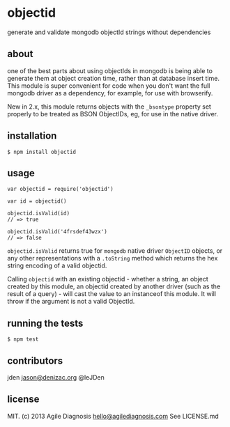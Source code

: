 # objectid
generate and validate mongodb objectId strings without dependencies

## about

one of the best parts about using objectIds in mongodb is being able to generate them at object creation time, rather than at database insert time. This module is super convenient for code when you don't want the full mongodb driver as a dependency, for example, for use with browserify.

New in 2.x, this module returns objects with the `_bsontype` property set properly to be treated as BSON ObjectIDs, eg, for use in the native driver.

## installation

    $ npm install objectid

## usage

    var objectid = require('objectid')

    var id = objectid()

    objectid.isValid(id)
    // => true

    objectid.isValid('4frsdef43wzx')
    // => false

`objectid.isValid` returns true for `mongodb` native driver `ObjectID` objects, or any other representations with a `.toString` method which returns the hex string encoding of a valid objectid.

Calling `objectid` with an existing objectid - whether a string, an object created by this module, an objectid created by another driver (such as the result of a query) - will cast the value to an instanceof this module. It will throw if the argument is not a valid ObjectId.

## running the tests

    $ npm test

## contributors

jden <jason@denizac.org> @leJDen

## license

MIT. (c) 2013 Agile Diagnosis <hello@agilediagnosis.com> See LICENSE.md
